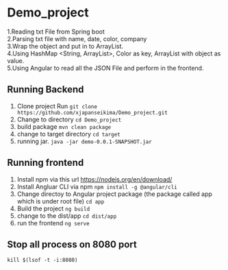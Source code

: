 # Demo_project
1.Reading txt File from Spring boot  
2.Parsing txt file with name, date, color, company  
3.Wrap the object and put in to ArrayList.  
4.Using HashMap <String, ArrayList>, Color as key, ArrayList with object as value.  
5.Using Angular to read all the JSON File and perform in the frontend.  

## Running Backend
 1. Clone project 
Run `git clone https://github.com/xjapanseikima/Demo_project.git`
 2. Change to directory 
`cd Demo_project`
 3. build package 
`mvn clean package`
 4. change to target directory
`cd target`
 5. running jar. 
`java -jar demo-0.0.1-SNAPSHOT.jar`

## Running frontend
1. Install npm via this url
https://nodejs.org/en/download/
2. Install Angluar CLI via npm 
`npm install -g @angular/cli`
3. Change directoy to Angular project package (the package called app which is under root file) 
`cd app`
4.  Build the project 
`ng build`
5. change to the dist/app 
`cd dist/app`
6. run the frontend 
`ng serve`




## Stop all process on 8080 port
`kill $(lsof -t -i:8080)`

